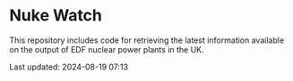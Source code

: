 # Nuke Watch

This repository includes code for retrieving the latest information available on the output of EDF nuclear power plants in the UK.

Last updated: 2024-08-19 07:13